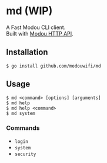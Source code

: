md (WIP)
========

A Fast Modou CLI client.   
Built with [Modou HTTP API](https://github.com/modouwifi/modouwifi-api).


## Installation

```
$ go install github.com/modouwifi/md
```


## Usage

```
$ md <command> [options] [arguments]
$ md help
$ md help <command>
$ md system
```

### Commands

* `login`
* `system`
* `security`

